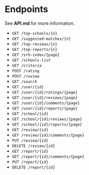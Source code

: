# Endpoints
See **API.md** for more information.

- `GET /top-schools/{n}`
- `GET /suggested-matches/{n}`
- `GET /top-reviews/{n}`
- `GET /top-reports/{n}`
- `GET /srh-index/{page}`
- `GET /schools-list`
- `GET /criteria`
- `POST /rating`
- `POST /review`
- `GET /search`
- `GET /user/{id}`
- `GET /user/{id}/ratings/{page}`
- `GET /user/{id}/reviews/{page}`
- `GET /user/{id}/comments/{page}`
- `GET /user/{id}/reports/{page}`
- `GET /school/{id}`
- `GET /school/{id}/reviews/{page}`
- `GET /school/{id}/reports/{page}`
- `GET /review/{id}`
- `GET /review/{id}/comments/{page}`
- `PUT /review/{id}`
- `DELETE /review/{id}`
- `GET /report/{id}`
- `GET /report/{id}/comments/{page}`
- `PUT /report/{id}`
- `DELETE /report/{id}`